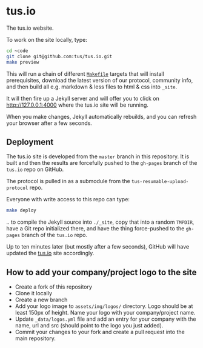 # tus.io

The tus.io website.

To work on the site locally, type:

```bash
cd ~code
git clone git@github.com:tus/tus.io.git
make preview
```

This will run a chain of different [`Makefile`](/Makefile) targets that will 
install prerequisites, download the latest version of our protocol, community 
info, and then build all e.g. markdown & less files to html & css into `_site`.

It will then fire up a Jekyll server and will offer you to click on 
http://127.0.0.1:4000 where the tus.io site will be running.

When you make changes, Jekyll automatically rebuilds, and you can refresh
your browser after a few seconds.

## Deployment

The tus.io site is developed from the `master` branch in this repository.
It is built and then the results are forcefully pushed to the `gh-pages` branch of the `tus.io` repo on GitHub.

The protocol is pulled in as a submodule from the `tus-resumable-upload-protocol` repo.

Everyone with write access to this repo can type:

```bash
make deploy
```

.. to compile the Jekyll source into `./_site`, copy that into a random `TMPDIR`,
have a Git repo initialized there, and have the thing force-pushed to the `gh-pages` branch of the `tus.io` repo.

Up to ten minutes later (but mostly after a few seconds), GitHub will have updated the [tus.io](http://tus.io) site accordingly.

## How to add your company/project logo to the site

* Create a fork of this repository
* Clone it locally
* Create a new branch
* Add your logo image to `assets/img/logos/` directory. Logo should be at least 150px of height. Name your logo with your company/project name.
* Update `_data/logos.yml` file and add an entry for your company with the name, url and src (should point to the logo you just added).
* Commit your changes to your fork and create a pull request into the main repository.
